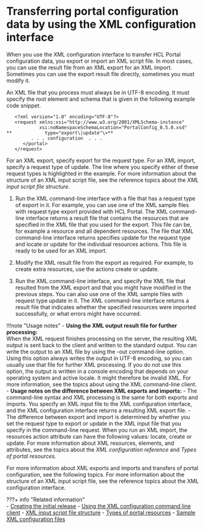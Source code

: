 # Transferring portal configuration data by using the XML configuration interface

When you use the XML configuration interface to transfer HCL Portal configuration data, you export or import an XML script file. In most cases, you can use the result file from an XML export for an XML import. Sometimes you can use the export result file directly, sometimes you must modify it.

An XML file that you process must always be in UTF-8 encoding. It must specify the root element and schema that is given in the following example code snippet.

```
   <?xml version="1.0" encoding="UTF-8"?>
   <request xmlns:xsi="http://www.w3.org/2001/XMLSchema-instance" 
            xsi:noNamespaceSchemaLocation="PortalConfig_8.5.0.xsd"
**            type="export\|update"\>**
         . . . configuration  . . .    
      </portal>       
   </request>

```

For an XML export, specify export for the request type. For an XML import, specify a request type of update. The line where you specify either of these request types is highlighted in the example. For more information about the structure of an XML input script file, see the reference topics about the *XML input script file structure*.

1.  Run the XML command-line interface with a file that has a request type of export in it. For example, you can use one of the XML sample files with request type export provided with HCL Portal. The XML command-line interface returns a result file that contains the resources that are specified in the XML file that you used for the export. This file can be, for example a resource and all dependent resources. The file that XML command-line interface returns specifies update for the request type and locate or update for the individual resources actions. This file is ready to be used for an XML import.

2.  Modify the XML result file from the export as required. For example, to create extra resources, use the actions create or update.

3.  Run the XML command-line interface, and specify the XML file that resulted from the XML export and that you might have modified in the previous steps. You can also use one of the XML sample files with request type update in it. The XML command-line interface returns a result file that indicates whether the specified resources were imported successfully, or what errors might have occurred.

!!!note "Usage notes"
    -   **Using the XML output result file for further processing:**<br>
        When the XML request finishes processing on the server, the resulting XML output is sent back to the client and written to the standard output. You can write the output to an XML file by using the -out command-line option. Using this option always writes the output in UTF-8 encoding, so you can usually use that file for further XML processing. If you do not use this option, the output is written in a console encoding that depends on your operating system and active locale. It might therefore be invalid XML. For more information, see the topics about using the XML command-line client.
    -   **Usage notes on the difference between XML exports and imports:**
        -   The command-line syntax and XML processing is the same for both exports and imports. You specify an XML input file to the XML configuration interface, and the XML configuration interface returns a resulting XML export file.
        -   The difference between export and import is determined by whether you set the request type to export or update in the XML input file that you specify in the command-line request. When you run an XML import, the resources action attribute can have the following values: locate, create or update. For more information about XML resources, elements, and attributes, see the topics about the *XML configuration reference* and *Types of portal resources*.

For more information about XML exports and imports and transfers of portal configuration, see the following topics. For more information about the structure of an XML input script file, see the reference topics about the XML configuration interface.



???+ info "Related information"  
    -   [Creating the initial release](../../../../../../../deployment/manage/staging_to_production/creating_deploying_initial_release/dep_cir.md)
    -   [Using the XML configuration command line client](../../../../../portal_admin_tools/xml_config_interface/working_xml_config_interface/using_xml_config_cmd_line/index.md)
    -   [XML input script file structure](../../../../../portal_admin_tools/xml_config_interface/xml_config_ref/adxmlref_input_structure.md)
    -   [Types of portal resources](../../../../../portal_admin_tools/xml_config_interface/xml_config_ref/types_portal_resources/adxmlref_resrc_types.md)
    -   [Sample XML configuration files](../../../../../portal_admin_tools/xml_config_interface/xml_config_ref/admxmsmp.md)

